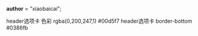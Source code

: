 
__author__ = "xiaobaicai";

header选项卡 色彩 rgba(0,200,247,1) #00d5f7
header选项卡 border-bottom #0386fb
